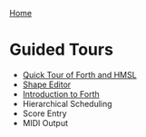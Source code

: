 [Home](../)

# Guided Tours

* [Quick Tour of Forth and HMSL](../quicktour.md)
* [Shape Editor](shep.md)
* [Introduction to Forth](forth.md)
* Hierarchical Scheduling
* Score Entry
* MIDI Output

